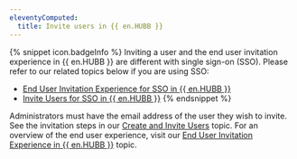 ```yaml
---
eleventyComputed:
  title: Invite users in {{ en.HUBB }}
---
```

{% snippet icon.badgeInfo %} 
Inviting a user and the end user invitation experience in {{ en.HUBB }} are different with single sign-on (SSO). Please refer to our related topics below if you are using SSO:  

* [End User Invitation Experience for SSO in {{ en.HUBB }}](/hub/getting-started/get-started-sso-hub-business/invite-users-SSO-hub-business/end-user-experience/) 
* [Invite Users for SSO in {{ en.HUBB }}](/hub/getting-started/get-started-sso-hub-business/invite-users-SSO-hub-business/) 
{% endsnippet %}
 
Administrators must have the email address of the user they wish to invite. See the invitation steps in our [Create and Invite Users](/hub/web-interface/hub-overview/administration/management/users/create-invite-users/) topic. 
For an overview of the end user experience, visit our [End User Invitation Experience in {{ en.HUBB }}](/hub/getting-started/get-started-hub-business/invite-users-hub-business/end-user-invitation-experience/) topic. 
